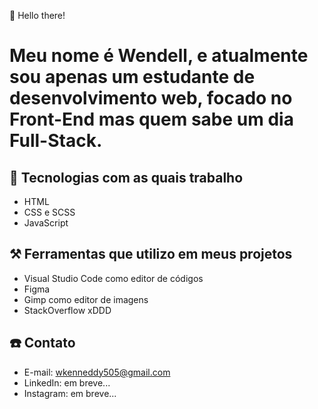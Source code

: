 :wave: Hello there!

# Meu nome é Wendell, e atualmente sou apenas um estudante de desenvolvimento web, focado no Front-End mas quem sabe um dia Full-Stack.

## :briefcase: Tecnologias com as quais trabalho
- HTML
- CSS e SCSS 
- JavaScript

## :hammer_and_pick: Ferramentas que utilizo em meus projetos
- Visual Studio Code como editor de códigos
- Figma
- Gimp como editor de imagens
- StackOverflow xDDD

## :phone: Contato
- E-mail: wkenneddy505@gmail.com
- LinkedIn: em breve...
- Instagram: em breve...
